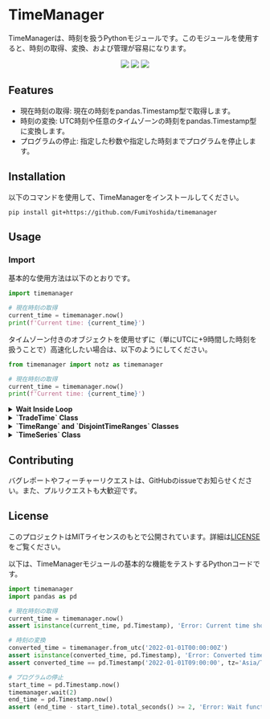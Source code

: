 # TimeManager

TimeManagerは、時刻を扱うPythonモジュールです。このモジュールを使用すると、時刻の取得、変換、および管理が容易になります。

<p align="center">
 <img src="https://img.shields.io/badge/python-v3.9+-blue.svg">
 <img src="https://img.shields.io/badge/contributions-welcome-orange.svg">
 <a href="https://opensource.org/licenses/MIT">
  <img src="https://img.shields.io/badge/license-MIT-blue.svg">
 </a>
</p>

## Features

- 現在時刻の取得: 現在の時刻をpandas.Timestamp型で取得します。
- 時刻の変換: UTC時刻や任意のタイムゾーンの時刻をpandas.Timestamp型に変換します。
- プログラムの停止: 指定した秒数や指定した時刻までプログラムを停止します。

## Installation

以下のコマンドを使用して、TimeManagerをインストールしてください。

```
pip install git+https://github.com/FumiYoshida/timemanager
```

## Usage

### Import

基本的な使用方法は以下のとおりです。

```python
import timemanager

# 現在時刻の取得
current_time = timemanager.now()
print(f'Current time: {current_time}')
```

タイムゾーン付きのオブジェクトを使用せずに（単にUTCに+9時間した時刻を扱うことで）高速化したい場合は、以下のようにしてください。

```python
from timemanager import notz as timemanager

# 現在時刻の取得
current_time = timemanager.now()
print(f'Current time: {current_time}')
```
<details>
 <summary><b>Wait Inside Loop</b></summary>

```python
import requests
import timemanager

def scrape_website(url="http://example.com"):
    try:
        response = requests.get(url)
        response.raise_for_status()  # Raises stored HTTPError, if one occurred.
        print(f"Content from {url}:\n{response.text}\n")
    except requests.exceptions.HTTPError as err:
        print(f"Error: {err}")

while True:
    timemanager.wait_if_pace_too_fast(1)
    scrape_website()
```

このコードは、[example.com](http://example.com)からコンテンツをスクレイピングし、その内容を出力します。`timemanager.wait_if_pace_too_fast(1)`は、スクレイピング関数が1秒に1回以上実行されないように制御します。
</details>
<details>
 <summary><b>`TradeTime` Class</b></summary>

 TradeTimeクラスは、特定の日の取引時間を管理します。インスタンスを初期化する際に、日付を指定することができます。日付を指定しない場合、デフォルトでは現在の日付が使用されます。指定した日付（または現在の日付）に基づいて、取引時間に関する各種の判定が行われます。
 
 <details><summary>現在の日の取引時間に関する情報を取得するコード</summary>
  
 ```python
 from timemanager import trade_time
 
 # 現在が取引時間内であるかどうかを判定
 if trade_time.is_trading_hours():
     print("The market is open now.")
 else:
     print("The market is closed now.")
 ```
 </details>
 <details><summary>指定された日付と時刻について、取引時間内かどうかを確認するコード</summary>
  
 ```python
 from timemanager import TradeTime, from_timezone
 
 # 特定の日付を指定してTradeTimeのインスタンスを作成
 trade_time_specific = TradeTime(date="2023-10-20")
 
 # 特定の日付と時刻が取引時間内であるかどうかを判定
 check_time = from_timezone('2023-10-20T10:00')  # timezone-awareなdatetimeを取得
 
 if trade_time_specific.is_trading_hours(time=check_time):
     print(f"{check_time} is within trading hours.")
 else:
     print(f"{check_time} is outside of trading hours.")
 ```
 
 **Output:**
 ```
 2023-10-20 10:00:00+09:00 is within trading hours.
 ```
 </details>
 <details>
  <summary>Next Business Day</summary>
  
 ```python
 from timemanager import TradeTime
 
 # 指定された日付の翌営業日を取得
 specified_date = '2023-12-29'
 next_day = TradeTime.next_business_day(specified_date)
 
 print(f"The next business day after {specified_date} is {next_day}.")
 ```
 
 **Output:**
 ```
 The next business day after 2023-12-29 is 2024-01-04.
 ```
 
 `TradeTime.next_business_day`メソッドは、指定された日付の次の営業日を返します。銀行カレンダーに基づいているので、土日や銀行休業日が考慮されます。
 </details>
</details>

<details>
<summary><b>`TimeRange` and `DisjointTimeRanges` Classes</b></summary>

### `TimeRange` Class

`TimeRange`は連続した時間範囲[start, end)を扱うクラスです。`numpy.datetime64`がベースで、timezoneには非対応です。

#### 基本的な使い方

```python
from timemanager import TimeRange

# TimeRange インスタンスの作成
time_range = TimeRange('2023-01-01', '2023-01-03')

print(time_range)  # TimeRange('2023-01-01', '2023-01-03')
print(time_range.duration())  # 2 days

# 時刻が範囲内にあるか確認
print(time_range.contains('2023-01-02'))  # True

# 他のTimeRangeとの重複確認
other_range = TimeRange('2023-01-02', '2023-01-04')
print(time_range.overlaps(other_range))  # True

# 他のTimeRangeとの共通範囲
intersection_range = time_range.intersection(other_range)
print(intersection_range)  # TimeRange('2023-01-02', '2023-01-03')

# 他のTimeRangeとの合成
union_range = time_range.union(other_range)
print(union_range)  # TimeRange('2023-01-01', '2023-01-04')
```

### `DisjointTimeRanges` Class

`DisjointTimeRanges`は連続した時間範囲の集合を扱うクラスです。`numpy.datetime64`がベースで、timezoneには非対応です。

#### 基本的な使い方

```python
from timemanager import DisjointTimeRanges, TimeRange

# DisjointTimeRanges インスタンスの作成
disjoint_ranges = DisjointTimeRanges()

# 時間範囲の追加
disjoint_ranges.add_range('2023-01-01', '2023-01-03')
disjoint_ranges.add_range('2023-01-05', '2023-01-07')

print(disjoint_ranges)  # DisjointTimeRanges([TimeRange('2023-01-01', '2023-01-03'), TimeRange('2023-01-05', '2023-01-07')])

# TimeRangeの追加
new_range = TimeRange('2023-01-02', '2023-01-04')
updated_ranges = disjoint_ranges + new_range
print(updated_ranges)  # DisjointTimeRanges([TimeRange('2023-01-01', '2023-01-04'), TimeRange('2023-01-05', '2023-01-07')])

# TimeRangeの削除
remove_range = TimeRange('2023-01-02', '2023-01-03')
updated_ranges = disjoint_ranges - remove_range
print(updated_ranges)  # DisjointTimeRanges([TimeRange('2023-01-01', '2023-01-02'), TimeRange('2023-01-05', '2023-01-07')])
```

上記は、`TimeRange`と`DisjointTimeRanges`クラスの基本的な使い方を示す例です。これらのクラスは、特定の時間範囲や、その集合を簡単に管理するために使用できます。
</details>

<details><summary><b>`TimeSeries` Class</b></summary>

First, make sure you import the `TimeSeries` class from the `timemanager` module.

```python
from timemanager import TimeSeries
```

### Initializing

You can initialize a `TimeSeries` object like a dictionary, passing a series of time-value pairs.

```python
ts = TimeSeries({'2023-01-01': 100, '2023-01-02': 110, '2023-01-03': 105})
```

### Adding and Accessing Data

Just like a dictionary, you can add and access time-value pairs directly.

```python
ts['2023-01-04'] = 120
print(ts['2023-01-04'])  # Output: 120
```

### Slicing

You can also slice the `TimeSeries` object to get a new `TimeSeries` containing a subrange of times.

```python
sub_ts = ts['2023-01-01':'2023-01-03']
```

### Using the Query Methods

The `TimeSeries` class provides specialized methods to query data based on time.

- **`last_include_now(key)`**: Returns the value at the specified time or the closest past time.

```python
result = ts.last_include_now('2023-01-02')  # Returns the value for '2023-01-02'
```

- **`last_exclude_now(key)`**: Returns the value at the closest past time excluding the specified time.

```python
result = ts.last_exclude_now('2023-01-02')  # Returns the value for '2023-01-01'
```

- **`next_include_now(key)`**: Returns the value at the specified time or the closest future time.

```python
result = ts.next_include_now('2023-01-02')  # Returns the value for '2023-01-02'
```

- **`next_exclude_now(key)`**: Returns the value at the closest future time excluding the specified time.

```python
result = ts.next_exclude_now('2023-01-02')  # Returns the value for '2023-01-03'
```

Each of these methods might raise an `IndexError` if no suitable value is found.

### Handling Errors

An `IndexError` will be raised if a suitable value is not found when using the query methods, such as when you are trying to access a time outside of the available range in the `TimeSeries`.

### Example

Here is a more complete example combining different operations:

```python
from timemanager import TimeSeries

# Initializing
ts = TimeSeries({'2023-01-01': 100, '2023-01-02': 110, '2023-01-03': 105})

# Adding and accessing data
ts['2023-01-04'] = 120
print(ts['2023-01-04'])  # Output: 120

# Slicing
sub_ts = ts['2023-01-01':'2023-01-03']

# Querying
result1 = ts.last_include_now('2023-01-02')  # Output: ('2023-01-02', 110)
result2 = ts.next_exclude_now('2023-01-02')  # Output: ('2023-01-03', 105)

print(result1)
print(result2)
```

Note that in the querying methods, the result is a tuple with the time and value.
</details>

## Contributing

バグレポートやフィーチャーリクエストは、GitHubのissueでお知らせください。また、プルリクエストも大歓迎です。

## License

このプロジェクトはMITライセンスのもとで公開されています。詳細は[LICENSE](https://github.com/FumiYoshida/timemanager/blob/main/LICENSE)をご覧ください。

以下は、TimeManagerモジュールの基本的な機能をテストするPythonコードです。

```python
import timemanager
import pandas as pd

# 現在時刻の取得
current_time = timemanager.now()
assert isinstance(current_time, pd.Timestamp), 'Error: Current time should be a pandas.Timestamp.'

# 時刻の変換
converted_time = timemanager.from_utc('2022-01-01T00:00:00Z')
assert isinstance(converted_time, pd.Timestamp), 'Error: Converted time should be a pandas.Timestamp.'
assert converted_time == pd.Timestamp('2022-01-01T09:00:00', tz='Asia/Tokyo'), 'Error: Converted time is incorrect.'

# プログラムの停止
start_time = pd.Timestamp.now()
timemanager.wait(2)
end_time = pd.Timestamp.now()
assert (end_time - start_time).total_seconds() >= 2, 'Error: Wait function did not pause execution for at least 2 seconds.'
```
